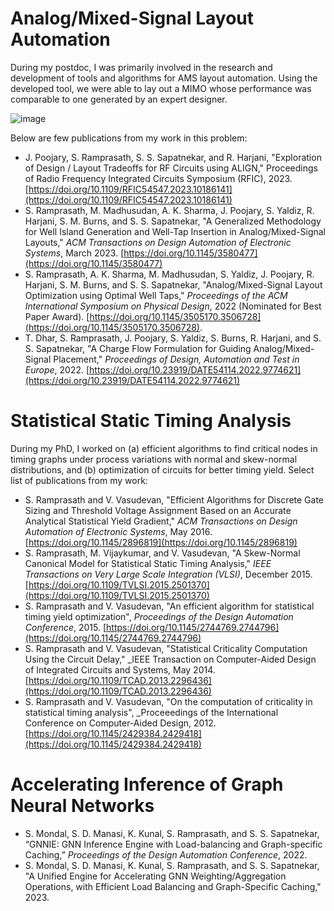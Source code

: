 # Analog/Mixed-Signal Layout Automation
During my postdoc, I was primarily involved in the research and development of tools and algorithms for AMS layout automation. Using the developed tool, we were able to lay out a MIMO whose performance was comparable to one generated by an expert designer.

![image](https://github.com/srampras/srampras.github.io/assets/109326897/d4745864-90e3-4fdf-8401-96f17468eafd)

Below are few publications from my work in this problem:
- J. Poojary, S. Ramprasath, S. S. Sapatnekar, and R. Harjani, "Exploration of Design / Layout Tradeoffs for RF Circuits using ALIGN," Proceedings of Radio Frequency Integrated Circuits Symposium (RFIC), 2023. [https://doi.org/10.1109/RFIC54547.2023.10186141](https://doi.org/10.1109/RFIC54547.2023.10186141)
- S. Ramprasath, M. Madhusudan, A. K. Sharma, J. Poojary, S. Yaldiz, R. Harjani, S. M. Burns, and S. S. Sapatnekar, "A Generalized Methodology for Well Island Generation and Well-Tap Insertion in Analog/Mixed-Signal Layouts," _ACM Transactions on Design Automation of Electronic Systems_, March 2023. [https://doi.org/10.1145/3580477](https://doi.org/10.1145/3580477)
- S. Ramprasath, A. K. Sharma, M. Madhusudan, S. Yaldiz, J. Poojary, R. Harjani, S. M. Burns, and S. S. Sapatnekar, "Analog/Mixed-Signal Layout Optimization using Optimal Well Taps," _Proceedings of the ACM International Symposium on Physical Design_, 2022 (Nominated for Best Paper Award). [https://doi.org/10.1145/3505170.3506728](https://doi.org/10.1145/3505170.3506728).
- T. Dhar, S. Ramprasath, J. Poojary, S. Yaldiz, S. Burns, R. Harjani, and S. S. Sapatnekar, "A Charge Flow Formulation for Guiding Analog/Mixed-Signal Placement," _Proceedings of Design, Automation and Test in Europe_, 2022. [https://doi.org/10.23919/DATE54114.2022.9774621](https://doi.org/10.23919/DATE54114.2022.9774621)

# Statistical Static Timing Analysis
During my PhD, I worked on (a) efficient algorithms to find critical nodes in timing graphs under process variations with normal and skew-normal distributions, and (b) optimization of circuits for better timing yield. Select list of publications from my work:

- S. Ramprasath and V. Vasudevan, "Efficient Algorithms for Discrete Gate Sizing and Threshold Voltage Assignment Based on an Accurate Analytical Statistical Yield Gradient," _ACM Transactions on Design Automation of Electronic Systems_, May 2016. [https://doi.org/10.1145/2896819](https://doi.org/10.1145/2896819)
- S. Ramprasath, M. Vijaykumar, and V. Vasudevan, "A Skew-Normal Canonical Model for Statistical Static Timing Analysis," _IEEE Transactions on Very Large Scale Integration (VLSI)_, December 2015. [https://doi.org/10.1109/TVLSI.2015.2501370](https://doi.org/10.1109/TVLSI.2015.2501370)
- S. Ramprasath and V. Vasudevan, "An efficient algorithm for statistical timing yield optimization", _Proceedings of the Design Automation Conference_, 2015. [https://doi.org/10.1145/2744769.2744796](https://doi.org/10.1145/2744769.2744796)
- S. Ramprasath and V. Vasudevan, "Statistical Criticality Computation Using the Circuit Delay," _IEEE Transaction on Computer-Aided Design of Integrated Circuits and Systems, May 2014. [https://doi.org/10.1109/TCAD.2013.2296436](https://doi.org/10.1109/TCAD.2013.2296436)
- S. Ramprasath and V. Vasudevan, "On the computation of criticality in statistical timing analysis", _Proceeedings of the International Conference on Computer-Aided Design, 2012. [https://doi.org/10.1145/2429384.2429418](https://doi.org/10.1145/2429384.2429418)


# Accelerating Inference of Graph Neural Networks

- S. Mondal, S. D. Manasi, K. Kunal, S. Ramprasath, and S. S. Sapatnekar, “GNNIE: GNN Inference Engine with Load-balancing and Graph-specific Caching,” _Proceedings of the Design Automation Conference_, 2022.
- S. Mondal, S. D. Manasi, K. Kunal, S. Ramprasath, and S. S. Sapatnekar, "A Unified Engine for Accelerating GNN Weighting/Aggregation Operations, with Efficient Load Balancing and Graph-Specific Caching," 2023.
